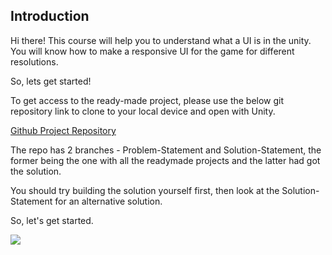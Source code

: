 ## Introduction
Hi there! 
This course will help you to understand what a UI is in the unity. You will know how to make a responsive UI for the game for different resolutions.

So, lets get started!


To get access to the ready-made project, please use the below git repository link to clone to your local device and open with Unity.

[Github Project Repository](https://github.com/outscal/Tile-Maps.git)

The repo has 2 branches - Problem-Statement and Solution-Statement, the former being the one with all the readymade projects and the latter had got the solution.

You should try building the solution yourself first, then look at the Solution-Statement for an alternative solution.

So, let's get started.

![](https://media.giphy.com/media/xZsfgxuBCMdLU9I6Hl/giphy.gif)
